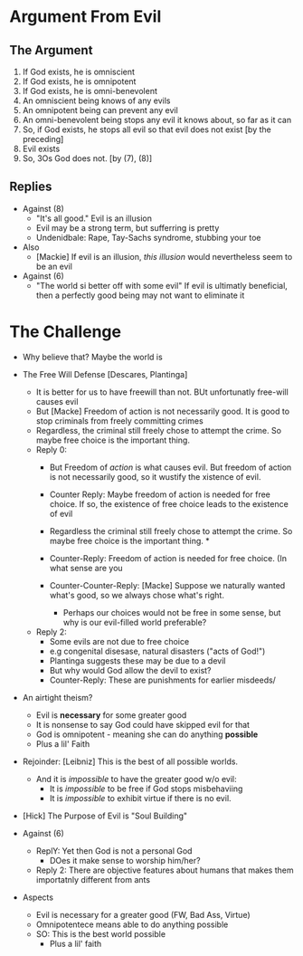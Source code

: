 Argument From Evil
==================

The Argument
-------------
1. If God exists, he is omniscient
2. If God exists, he is omnipotent
3. If God exists, he is omni-benevolent
4. An omniscient being knows of any evils
5. An omnipotent being can prevent any evil
6. An omni-benevolent being stops any evil it knows about, so far as it can 
7. So, if God exists, he stops all evil so that evil does not exist [by the preceding]
8. Evil exists
9. So, 3Os God does not. [by (7), (8)]

Replies
--------
- Against (8)
    * "It's all good." Evil is an illusion
    * Evil may be a strong term, but sufferring is pretty   
    * Undenidbale: Rape, Tay-Sachs syndrome, stubbing your toe
- Also
    * [Mackie] If evil is an illusion, *this illusion* would nevertheless seem to be an evil
- Against (6)
    * "The world si better off with some evil" If evil is ultimatly beneficial, then a perfectly good being may not want to eliminate it

The Challenge
=============
- Why believe that? Maybe the world is

- The Free Will Defense [Descares, Plantinga]
    * It is better for us to have freewill than not.  BUt unfortunatly free-will causes evil
    * But [Macke] Freedom of action is not necessarily good. It is good to stop criminals from freely committing crimes
    * Regardless, the criminal still freely chose to attempt the crime. So maybe free choice is the important thing.
    * Reply 0:
        - But Freedom of *action* is what causes evil. But freedom of action is not necessarily good, so it wustify the xistence of evil.
        - Counter Reply: Maybe freedom of action is needed for free choice. If so, the existence of free choice leads to the existence of evil 

        - Regardless the criminal still freely chose to attempt the crime. So maybe free choice is the important thing.
            * 

        - Counter-Reply: Freedom of action is needed for free choice. (In what sense are you 

        - Counter-Counter-Reply: [Macke] Suppose we naturally wanted what's good, so we always chose what's right.
            * Perhaps our choices would not be free in some sense, but why is our evil-filled world preferable?
    * Reply 2:
        - Some evils are not due to free choice
        - e.g congenital disesase, natural disasters ("acts of God!")
        - Plantinga suggests these may be due to a devil
        - But why would God allow the devil to exist?
        * Counter-Reply: These are punishments for earlier misdeeds/
- An airtight theism?
    * Evil is **necessary** for some greater good
    * It is nonsense to say God could have skipped evil for that
    * God is omnipotent - meaning she can do anything **possible**
    * Plus a lil' Faith

- Rejoinder: [Leibniz] This is the best of all possible worlds.
    * And it is *impossible* to have the greater good w/o evil:
        - It is *impossible* to be free if God stops misbehaviing
        - It is *impossible* to exhibit virtue if there is no evil.

- [Hick] The Purpose of Evil is "Soul Building"
- Against (6)
    * ReplY: Yet then God is not a personal God
        - DOes it make sense to worship him/her?
    * Reply 2: There are objective features about humans that makes them importatnly different from ants

- Aspects
    * Evil is necessary for a greater good (FW, Bad Ass, Virtue)
    * Omnipotentece means able to do anything possible
    * SO: This is the best world possible
        - Plus a lil' faith


